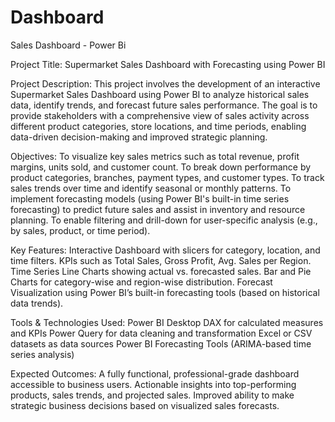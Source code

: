 # Dashboard
Sales Dashboard - Power Bi

Project Title:
Supermarket Sales Dashboard with Forecasting using Power BI

Project Description:
This project involves the development of an interactive Supermarket Sales Dashboard using Power BI to analyze historical sales data, identify trends, and forecast future sales performance. The goal is to provide stakeholders with a comprehensive view of sales activity across different product categories, store locations, and time periods, enabling data-driven decision-making and improved strategic planning.

Objectives:
To visualize key sales metrics such as total revenue, profit margins, units sold, and customer count.
To break down performance by product categories, branches, payment types, and customer types.
To track sales trends over time and identify seasonal or monthly patterns.
To implement forecasting models (using Power BI's built-in time series forecasting) to predict future sales and assist in inventory and resource planning.
To enable filtering and drill-down for user-specific analysis (e.g., by sales, product, or time period).

Key Features:
Interactive Dashboard with slicers for category, location, and time filters.
KPIs such as Total Sales, Gross Profit, Avg. Sales per Region.
Time Series Line Charts showing actual vs. forecasted sales.
Bar and Pie Charts for category-wise and region-wise distribution.
Forecast Visualization using Power BI’s built-in forecasting tools (based on historical data trends).

Tools & Technologies Used:
Power BI Desktop
DAX for calculated measures and KPIs
Power Query for data cleaning and transformation
Excel or CSV datasets as data sources
Power BI Forecasting Tools (ARIMA-based time series analysis)

Expected Outcomes:
A fully functional, professional-grade dashboard accessible to business users.
Actionable insights into top-performing products, sales trends, and projected sales.
Improved ability to make strategic business decisions based on visualized sales forecasts.
